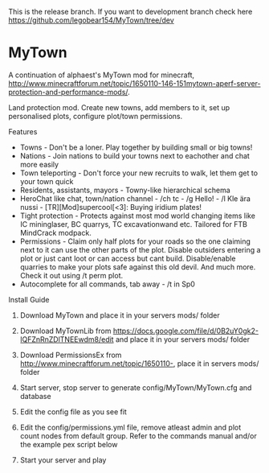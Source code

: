 This is the release branch. If you want to development branch check here https://github.com/legobear154/MyTown/tree/dev

MyTown
======

A continuation of alphaest's MyTown mod for minecraft, http://www.minecraftforum.net/topic/1650110-146-151mytown-aperf-server-protection-and-performance-mods/.

Land protection mod. Create new towns, add members to it, set up personalised plots, configure plot/town permissions.

Features
* Towns - Don't be a loner. Play together by building small or big towns!
* Nations - Join nations to build your towns next to eachother and chat more easily
* Town teleporting - Don't force your new recruits to walk, let them get to your town quick
* Residents, assistants, mayors - Towny-like hierarchical schema
* HeroChat like chat, town/nation channel - /ch tc - /g Hello! - /l Kle ära nussi - [TR][Mod]supercool[<3]: Buying iridium plates!
* Tight protection - Protects against most mod world changing items like IC mininglaser, BC quarrys, TC excavationwand etc. Tailored for FTB MindCrack modpack.
* Permissions - Claim only half plots for your roads so the one claiming next to it can use the other parts of the plot. Disable outsiders entering a plot or just cant loot or can access but cant build. Disable/enable quarries to make your plots safe against this old devil. And much more. Check it out using /t perm plot.
* Autocomplete for all commands, tab away - /t in<tab> Sp0<tab>

Install Guide

1) Download MyTown and place it in your servers mods/ folder

2) Download MyTownLib from https://docs.google.com/file/d/0B2uY0gk2-lQFZnRnZDlTNEEwdm8/edit and place it in your servers mods/ folder

3) Download PermissionsEx from http://www.minecraftforum.net/topic/1650110-, place it in servers mods/ folder

4) Start server, stop server to generate config/MyTown/MyTown.cfg and database

5) Edit the config file as you see fit

6) Edit the config/permissions.yml file, remove atleast admin and plot count nodes from default group. Refer to the commands manual and/or the example pex script below

7) Start your server and play
